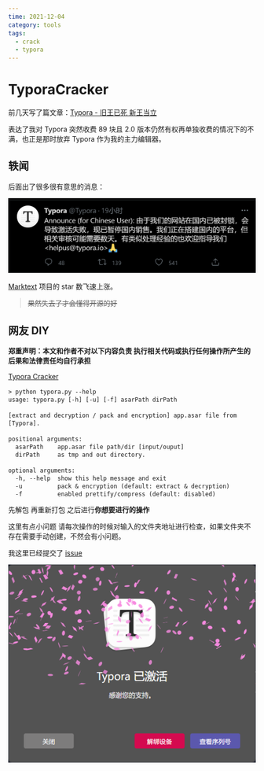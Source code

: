 ```yaml
---
time: 2021-12-04
category: tools
tags:
  - crack
  - typora
---
```


# TyporaCracker

前几天写了篇文章：[Typora - 旧王已死 新王当立](https://sekai.pro/flash/21-11-27/)

表达了我对 Typora 突然收费 89 块且 2.0 版本仍然有权再单独收费的情况下的不满，也正是那时放弃 Typora 作为我的主力编辑器。



## 轶闻

后面出了很多很有意思的消息： 

![image-20211204103326225](./TyporaCraker.assets/image-20211204103326225.png)

[Marktext](https://github.com/marktext/marktext) 项目的 star 数飞速上涨。

> ~~果然失去了才会懂得开源的好~~



## 网友 DIY



**郑重声明：本文和作者不对以下内容负责 执行相关代码或执行任何操作所产生的后果和法律责任均自行承担**



[Typora Cracker](https://github.com/Mas0nShi/typoraCracker)



```
> python typora.py --help
usage: typora.py [-h] [-u] [-f] asarPath dirPath

[extract and decryption / pack and encryption] app.asar file from [Typora].

positional arguments:
  asarPath    app.asar file path/dir [input/ouput]
  dirPath     as tmp and out directory.

optional arguments:
  -h, --help  show this help message and exit
  -u          pack & encryption (default: extract & decryption)
  -f          enabled prettify/compress (default: disabled)
```



先解包 再重新打包 之后进行**你想要进行的操作** 

这里有点小问题 请每次操作的时候对输入的文件夹地址进行检查，如果文件夹不存在需要手动创建，不然会有小问题。

我这里已经提交了 [issue](https://github.com/Mas0nShi/typoraCracker/issues/13) 

![image-20211204103840340](TyporaCraker.assets/image-20211204103840340.png)